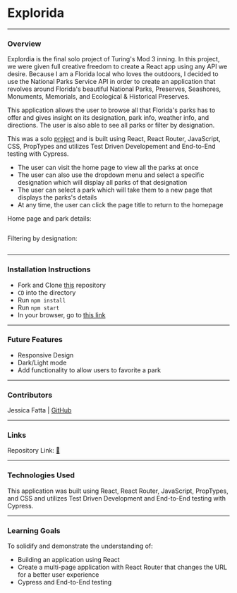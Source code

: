# Explorida
-------
### Overview

Explordia is the final solo project of Turing's Mod 3 inning. In this project, we were given full creative freedom to create a React app using any API we desire. Because I am a Florida local who loves the outdoors, I decided to use the National Parks Service API in order to create an application that revolves around Florida's beautiful National Parks, Preserves, Seashores, Monuments, Memorials, and Ecological & Historical Preserves.

This application allows the user to browse all that Florida's parks has to offer and gives insight on its designation, park info, weather info, and directions. The user is also able to see all parks or filter by designation.

This was a solo [project](https://frontend.turing.edu/projects/module-3/showcase.html) and is built using React, React Router, JavaScript, CSS, PropTypes and utilizes Test Driven Developement and End-to-End testing with Cypress.

- The user can visit the home page to view all the parks at once 
- The user can also use the dropdown menu and select a specific designation which will display all parks of that designation
- The user can select a park which will take them to a new page that displays the parks's details
- At any time, the user can click the page title to return to the homepage

Home page and park details:

![]()


Filtering by designation:

![]()



---------
### Installation Instructions
 - Fork and Clone [this](https://github.com/JessFatta/explorida) repository
 - `CD` into the directory
 - Run `npm install` 
 - Run `npm start`
 - In your browser, go to [this link](http://localhost:3000/)

-----------

### Future Features

 - Responsive Design
 - Dark/Light mode
 - Add functionality to allow users to favorite a park

---------

### Contributors

Jessica Fatta | [GitHub](https://github.com/JessFatta)

--------
### Links

Repository Link: [🌴](https://github.com/JessFatta/explorida)

------------
### Technologies Used
 This application was built using React, React Router, JavaScript, PropTypes, and CSS and utilizes Test Driven Development and End-to-End testing with Cypress.

------------
### Learning Goals
To solidify and demonstrate the understanding of:
- Building an application using React
- Create a multi-page application with React Router that changes the URL for a better user experience
- Cypress and End-to-End testing
